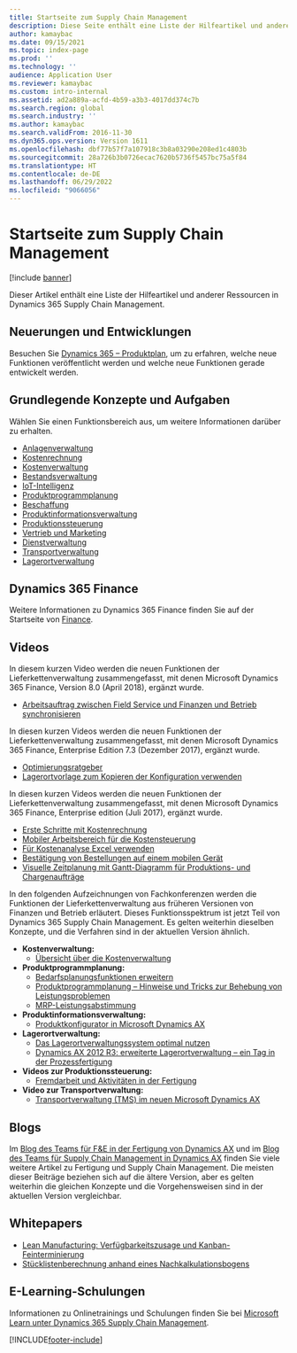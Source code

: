```yaml
---
title: Startseite zum Supply Chain Management
description: Diese Seite enthält eine Liste der Hilfeartikel und anderer Ressourcen für die Supply Chain Management-Funktionen.
author: kamaybac
ms.date: 09/15/2021
ms.topic: index-page
ms.prod: ''
ms.technology: ''
audience: Application User
ms.reviewer: kamaybac
ms.custom: intro-internal
ms.assetid: ad2a889a-acfd-4b59-a3b3-4017dd374c7b
ms.search.region: global
ms.search.industry: ''
ms.author: kamaybac
ms.search.validFrom: 2016-11-30
ms.dyn365.ops.version: Version 1611
ms.openlocfilehash: dbf77b57f7a107918c3b8a03290e208ed1c4803b
ms.sourcegitcommit: 28a726b3b0726ecac7620b5736f5457bc75a5f84
ms.translationtype: HT
ms.contentlocale: de-DE
ms.lasthandoff: 06/29/2022
ms.locfileid: "9066056"
---
```

# <a name="supply-chain-management-home-page"></a>Startseite zum Supply Chain Management

[!include [banner](includes/banner.md)]

Dieser Artikel enthält eine Liste der Hilfeartikel und anderer Ressourcen in Dynamics 365 Supply Chain Management.

## <a name="whats-new-and-in-development"></a>Neuerungen und Entwicklungen

Besuchen Sie [Dynamics 365 – Produktplan](https://roadmap.dynamics.com/), um zu erfahren, welche neue Funktionen veröffentlicht werden und welche neue Funktionen gerade entwickelt werden.

## <a name="core-concepts-and-tasks"></a>Grundlegende Konzepte und Aufgaben

Wählen Sie einen Funktionsbereich aus, um weitere Informationen darüber zu erhalten.

- [Anlagenverwaltung](asset-management/index.md)
- [Kostenrechnung](../finance/cost-accounting/cost-accounting-home-page.md)
- [Kostenverwaltung](cost-management/cost-management-home-page.md)  
- [Bestandsverwaltung](inventory/inventory-home-page.md)
- [IoT-Intelligenz](iot/iot-intelligence-home-page.md)
- [Produktprogrammplanung](master-planning/master-planning-home-page.md)
- [Beschaffung](procurement/procurement-sourcing-overview.md)
- [Produktinformationsverwaltung](pim/product-information.md)
- [Produktionssteuerung](production-control/production-process-overview.md)
- [Vertrieb und Marketing](sales-marketing/overview-sales-marketing.md)
- [Dienstverwaltung](service-management/service-management-home-page.md)
- [Transportverwaltung](transportation/transportation-management-overview.md)
- [Lagerortverwaltung](warehousing/warehouse-configuration.md)

## <a name="dynamics-365-finance"></a>Dynamics 365 Finance

Weitere Informationen zu Dynamics 365 Finance finden Sie auf der Startseite von [Finance](../finance/index.md).

## <a name="videos"></a>Videos

In diesem kurzen Video werden die neuen Funktionen der Lieferkettenverwaltung zusammengefasst, mit denen Microsoft Dynamics 365 Finance, Version 8.0 (April 2018), ergänzt wurde.

- [Arbeitsauftrag zwischen Field Service und Finanzen und Betrieb synchronisieren](https://youtu.be/hAB4TDVMjxU)

In diesen kurzen Videos werden die neuen Funktionen der Lieferkettenverwaltung zusammengefasst, mit denen Microsoft Dynamics 365 Finance, Enterprise Edition 7.3 (Dezember 2017), ergänzt wurde.

- [Optimierungsratgeber](https://www.youtube.com/watch?v=MRsAzgFCUSQ&t=4s)
- [Lagerortvorlage zum Kopieren der Konfiguration verwenden](https://www.youtube.com/watch?v=K2WIfFlqJYs&feature=youtu.be)

In diesen kurzen Videos werden die neuen Funktionen der Lieferkettenverwaltung zusammengefasst, mit denen Microsoft Dynamics 365 Finance, Enterprise edition (Juli 2017), ergänzt wurde.

- [Erste Schritte mit Kostenrechnung](https://youtu.be/1pUDtJQZ8FU)
- [Mobiler Arbeitsbereich für die Kostensteuerung](https://youtu.be/imsuTg8rUVk)
- [Für Kostenanalyse Excel verwenden](https://youtu.be/-HKHYdClvx8)
- [Bestätigung von Bestellungen auf einem mobilen Gerät](https://youtu.be/gZ-gOlJe7H8)
- [Visuelle Zeitplanung mit Gantt-Diagramm für Produktions- und Chargenaufträge](https://youtu.be/BtbuShkGj4I)

In den folgenden Aufzeichnungen von Fachkonferenzen werden die Funktionen der Lieferkettenverwaltung aus früheren Versionen von Finanzen und Betrieb erläutert. Dieses Funktionsspektrum ist jetzt Teil von Dynamics 365 Supply Chain Management. Es gelten weiterhin dieselben Konzepte, und die Verfahren sind in der aktuellen Version ähnlich.

- **Kostenverwaltung:**
  - [Übersicht über die Kostenverwaltung](https://www.youtube.com/watch?v=vXzlC-mOBcg&feature=youtu.be)
- **Produktprogrammplanung:**
  - [Bedarfsplanungsfunktionen erweitern](https://www.youtube.com/watch?v=4OIKIXLiNjI&feature=youtu.be)
  - [Produktprogrammplanung – Hinweise und Tricks zur Behebung von Leistungsproblemen](https://youtu.be/7v8BPmEs9Dg)
  - [MRP-Leistungsabstimmung](https://youtu.be/RLXybx20B5o)
- **Produktinformationsverwaltung:**
  - [Produktkonfigurator in Microsoft Dynamics AX](https://youtu.be/zotrj3SbCl4)
- **Lagerortverwaltung:**
  - [Das Lagerortverwaltungssystem optimal nutzen](https://www.youtube.com/watch?v=--_didmZKHo&t=10s)
  - [Dynamics AX 2012 R3: erweiterte Lagerortverwaltung – ein Tag in der Prozessfertigung](https://www.youtube.com/embed/QUxXUrN-7n4)
- **Videos zur Produktionssteuerung:**
  - [Fremdarbeit und Aktivitäten in der Fertigung](https://youtu.be/y1jrd3A_k70)
- **Video zur Transportverwaltung:**
  - [Transportverwaltung (TMS) im neuen Microsoft Dynamics AX](https://youtu.be/jgmTgJIgEFQ)

## <a name="blogs"></a>Blogs

Im [Blog des Teams für F&E in der Fertigung von Dynamics AX](/archive/blogs/axmfg/) und im [Blog des Teams für Supply Chain Management in Dynamics AX](https://blogs.msdn.microsoft.com/dynamicsaxscm/) finden Sie viele weitere Artikel zu Fertigung und Supply Chain Management. Die meisten dieser Beiträge beziehen sich auf die ältere Version, aber es gelten weiterhin die gleichen Konzepte und die Vorgehensweisen sind in der aktuellen Version vergleichbar.

## <a name="white-papers"></a>Whitepapers

- [Lean Manufacturing: Verfügbarkeitszusage und Kanban-Feinterminierung](/dynamics/s-e/)
- [Stücklistenberechnung anhand eines Nachkalkulationsbogens](https://www.microsoft.com/download/details.aspx?id=101937)

## <a name="elearning-courses"></a>E-Learning-Schulungen

Informationen zu Onlinetrainings und Schulungen finden Sie bei [Microsoft Learn unter Dynamics 365 Supply Chain Management](/learn/browse/?products=dynamics-scm&resource_type=learning+path).


[!INCLUDE[footer-include](../includes/footer-banner.md)]

